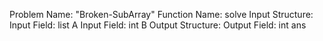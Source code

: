 Problem Name: "Broken-SubArray"
Function Name: solve
Input Structure:
Input Field: list<int> A
Input Field: int B
Output Structure:
Output Field: int ans
